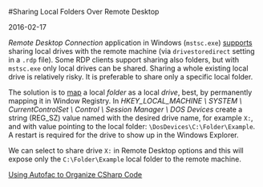 #Sharing Local Folders Over Remote Desktop

2016-02-17

<!--- tags: windows -->

*Remote Desktop Connection* application in Windows (`mstsc.exe`) [supports](https://support.microsoft.com/en-us/kb/313292) sharing local drives with the remote machine (via `drivestoredirect` setting in a `.rdp` file). Some RDP clients support sharing also folders, but with `mstsc.exe` only local drives can be shared. Sharing a whole existing local drive is relatively risky. It is preferable to share only a specific local folder.

The solution is to [map](http://superuser.com/questions/644684/mapping-drive-letters-to-local-folders) a local *folder* as a local *drive*, best, by permanently mapping it in Window Registry. In *HKEY_LOCAL_MACHINE \ SYSTEM \ CurrentControlSet \ Control \ Session Manager \ DOS Devices* create a string (REG_SZ) value named with the desired drive name, for example `X:`, and with value pointing to the local folder: `\DosDevices\C:\Folder\Example`. A restart is required for the drive to show up in the Windows Explorer.

We can select to share drive `X:` in Remote Desktop options and this will expose only the `C:\Folder\Example` local folder to the remote machine.

<ins class='nfooter'><a id='fnext' href='#blog/2016/2016-02-12-Using-Autofac-to-Organize-CSharp-Code.md'>Using Autofac to Organize CSharp Code</a></ins>
